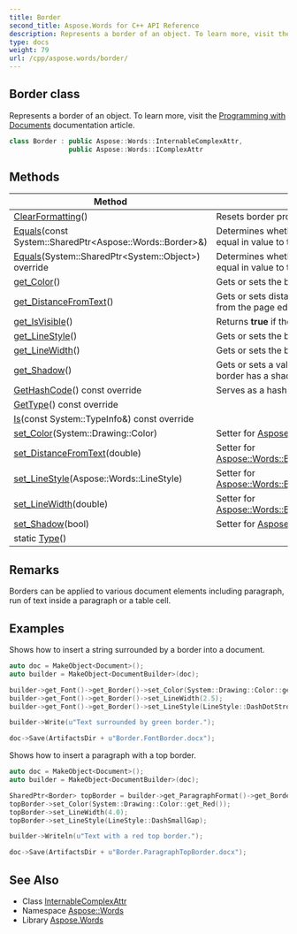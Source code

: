 ```yaml
---
title: Border
second_title: Aspose.Words for C++ API Reference
description: Represents a border of an object. To learn more, visit the  documentation article.
type: docs
weight: 79
url: /cpp/aspose.words/border/
---
```

## Border class


Represents a border of an object. To learn more, visit the [Programming with Documents](https://docs.aspose.com/words/cpp/programming-with-documents/) documentation article.

```cpp
class Border : public Aspose::Words::InternableComplexAttr,
               public Aspose::Words::IComplexAttr
```

## Methods

| Method | Description |
| --- | --- |
| [ClearFormatting](./clearformatting/)() | Resets border properties to default values. |
| [Equals](./equals/)(const System::SharedPtr\<Aspose::Words::Border\>\&) | Determines whether the specified border is equal in value to the current border. |
| [Equals](./equals/)(System::SharedPtr\<System::Object\>) override | Determines whether the specified object is equal in value to the current object. |
| [get_Color](./get_color/)() | Gets or sets the border color. |
| [get_DistanceFromText](./get_distancefromtext/)() | Gets or sets distance of the border from text or from the page edge in points. |
| [get_IsVisible](./get_isvisible/)() | Returns **true** if the [LineStyle](./get_linestyle/) is not [None](../linestyle/). |
| [get_LineStyle](./get_linestyle/)() | Gets or sets the border style. |
| [get_LineWidth](./get_linewidth/)() | Gets or sets the border width in points. |
| [get_Shadow](./get_shadow/)() | Gets or sets a value indicating whether the border has a shadow. |
| [GetHashCode](./gethashcode/)() const override | Serves as a hash function for this type. |
| [GetType](./gettype/)() const override |  |
| [Is](./is/)(const System::TypeInfo\&) const override |  |
| [set_Color](./set_color/)(System::Drawing::Color) | Setter for [Aspose::Words::Border::get_Color](./get_color/). |
| [set_DistanceFromText](./set_distancefromtext/)(double) | Setter for [Aspose::Words::Border::get_DistanceFromText](./get_distancefromtext/). |
| [set_LineStyle](./set_linestyle/)(Aspose::Words::LineStyle) | Setter for [Aspose::Words::Border::get_LineStyle](./get_linestyle/). |
| [set_LineWidth](./set_linewidth/)(double) | Setter for [Aspose::Words::Border::get_LineWidth](./get_linewidth/). |
| [set_Shadow](./set_shadow/)(bool) | Setter for [Aspose::Words::Border::get_Shadow](./get_shadow/). |
| static [Type](./type/)() |  |
## Remarks


Borders can be applied to various document elements including paragraph, run of text inside a paragraph or a table cell.

## Examples



Shows how to insert a string surrounded by a border into a document. 
```cpp
auto doc = MakeObject<Document>();
auto builder = MakeObject<DocumentBuilder>(doc);

builder->get_Font()->get_Border()->set_Color(System::Drawing::Color::get_Green());
builder->get_Font()->get_Border()->set_LineWidth(2.5);
builder->get_Font()->get_Border()->set_LineStyle(LineStyle::DashDotStroker);

builder->Write(u"Text surrounded by green border.");

doc->Save(ArtifactsDir + u"Border.FontBorder.docx");
```


Shows how to insert a paragraph with a top border. 
```cpp
auto doc = MakeObject<Document>();
auto builder = MakeObject<DocumentBuilder>(doc);

SharedPtr<Border> topBorder = builder->get_ParagraphFormat()->get_Borders()->idx_get(BorderType::Top);
topBorder->set_Color(System::Drawing::Color::get_Red());
topBorder->set_LineWidth(4.0);
topBorder->set_LineStyle(LineStyle::DashSmallGap);

builder->Writeln(u"Text with a red top border.");

doc->Save(ArtifactsDir + u"Border.ParagraphTopBorder.docx");
```

## See Also

* Class [InternableComplexAttr](../internablecomplexattr/)
* Namespace [Aspose::Words](../)
* Library [Aspose.Words](../../)
